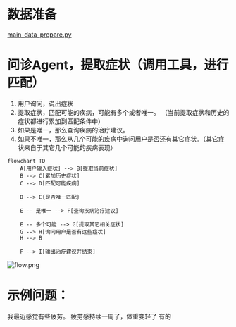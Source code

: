 # 数据准备
[main_data_prepare.py](main_data_prepare.py)


# 问诊Agent，提取症状（调用工具，进行匹配）
1. 用户询问，说出症状
2. 提取症状，匹配可能的疾病，可能有多个或者唯一。 （当前提取症状和历史的症状都进行累加到匹配条件中）
3. 如果是唯一，那么查询疾病的治疗建议。
4. 如果不唯一，那么从几个可能的疾病中询问用户是否还有其它症状。（其它症状来自于其它几个可能的疾病表现）

```mermaid
flowchart TD
    A[用户输入症状] --> B[提取当前症状]
    B --> C[累加历史症状]
    C --> D[匹配可能疾病]

    D --> E{是否唯一匹配}
    
    E -- 是唯一 --> F[查询疾病治疗建议]
    
    E -- 多个可能 --> G[提取其它相关症状]
    G --> H[询问用户是否有这些症状]
    H --> B

    F --> I[输出治疗建议并结束]
```

![flow.png](../doc/flow.png)

# 示例问题：
我最近感觉有些疲劳。
疲劳感持续一周了，体重变轻了
有的